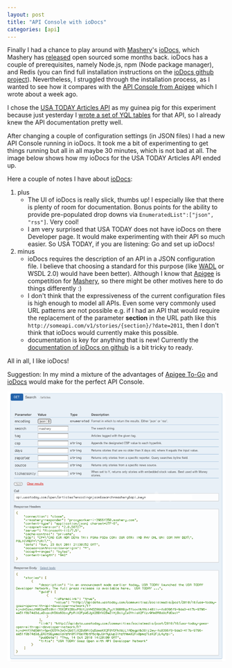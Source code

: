 ```yaml
---
layout: post
title: "API Console with ioDocs"
categories: [api]
---
```


Finally I had a chance to play around with [Mashery][mashery]'s [ioDocs][], which Mashery has [released](http://mashery.com/press/release/iodocs.html) open sourced some months back. ioDocs has a couple of prerequisites, namely Node.js, npm (Node package manager), and Redis (you can find full installation instructions on the [ioDocs github project][ioDocs_source]). Nevertheless, I struggled through the installation process, as I wanted to see how it compares with the [API Console from Apigee](http://spier.hu/2011/10/apigee-console-for-rubygems-api/) which I wrote about a week ago.

I chose the [USA TODAY Articles API](http://developer.usatoday.com/docs/read/articles) as my guinea pig for this experiment because just yesterday I [wrote a set of YQL tables](http://bit.ly/otN0XX) for that API, so I already knew the API documentation pretty well.

After changing a couple of configuration settings (in JSON files) I had a new API Console running in ioDocs. It took me a bit of experimenting to get things running but all in all maybe 30 minutes, which is not bad at all. The image below shows how my ioDocs for the USA TODAY Articles API ended up.

Here a couple of notes I have about [ioDocs][]:

1. plus
	- The UI of ioDocs is really slick, thumbs up! I especially like that there is plenty of room for documentation. Bonus points for the ability to provide pre-populated drop downs via `EnumeratedList":["json", "rss"]`. Very cool!
	- I am very surprised that USA TODAY does not have ioDocs on there Developer page. It would make experimenting with their API so much easier. So USA TODAY, if you are listening: Go and set up ioDocs!
2. minus
	- ioDocs requires the description of an API in a JSON configuration file. I believe that choosing a standard for this purpose (like [WADL](http://wadl.java.net) or WSDL 2.0) would have been better). Although I know that [Apigee][apigee] is competition for [Mashery][mashery], so there might be other motives here to do things differently :)
	- I don't think that the expressiveness of the current configuration files is high enough to model all APIs. Even some very commonly used URL patterns are not possible e.g. if I had an API that would require the replacement of the parameter **section** in the URL path like this `http://someapi.com/v1/stories/{section}/?date=2011`, then I don't think that ioDocs would currently make this possible.
	- documentation is key for anything that is new! Currently the [documentation of ioDocs on github][ioDocs_source] is a bit tricky to ready.
	
All in all, I like ioDocs! 

Suggestion: In my mind a mixture of the advantages of [Apigee To-Go][apigee_togo] and [ioDocs][] would make for the perfect API Console.


![Experiment with ioDocs for USA TODAY Articles API](/images/iodocs_usatoday.png "Experiment with ioDocs for USA TODAY Articles API")


[mashery]: http://mashery.com
[ioDocs]: http://developer.mashery.com/iodocs
[ioDocs_source]: https://github.com/mashery/iodocs
[apigee]: http://apigee.com
[apigee_togo]: http://apigee.com/about/products_togo.html